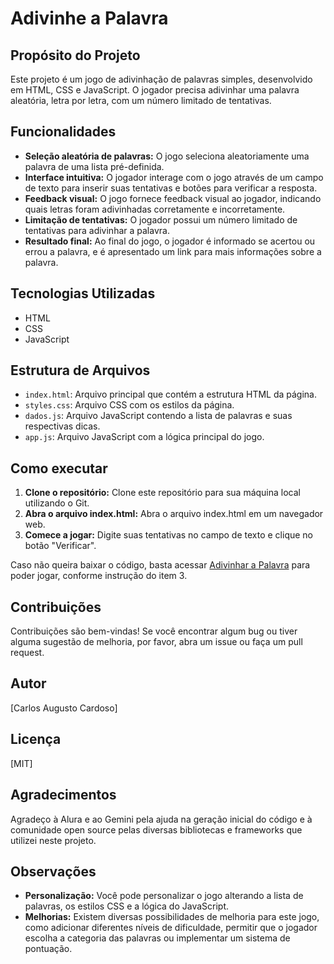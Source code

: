 # Adivinhe a Palavra

## Propósito do Projeto

Este projeto é um jogo de adivinhação de palavras simples, desenvolvido em HTML, CSS e JavaScript. O jogador precisa adivinhar uma palavra aleatória, letra por letra, com um número limitado de tentativas.

## Funcionalidades

* **Seleção aleatória de palavras:** O jogo seleciona aleatoriamente uma palavra de uma lista pré-definida.
* **Interface intuitiva:** O jogador interage com o jogo através de um campo de texto para inserir suas tentativas e botões para verificar a resposta.
* **Feedback visual:** O jogo fornece feedback visual ao jogador, indicando quais letras foram adivinhadas corretamente e incorretamente.
* **Limitação de tentativas:** O jogador possui um número limitado de tentativas para adivinhar a palavra.
* **Resultado final:** Ao final do jogo, o jogador é informado se acertou ou errou a palavra, e é apresentado um link para mais informações sobre a palavra.

## Tecnologias Utilizadas
* HTML
* CSS
* JavaScript

## Estrutura de Arquivos
* `index.html`: Arquivo principal que contém a estrutura HTML da página.
* `styles.css`: Arquivo CSS com os estilos da página.
* `dados.js`: Arquivo JavaScript contendo a lista de palavras e suas respectivas dicas.
* `app.js`: Arquivo JavaScript com a lógica principal do jogo.

## Como executar
1. **Clone o repositório:** Clone este repositório para sua máquina local utilizando o Git.
2. **Abra o arquivo index.html:** Abra o arquivo index.html em um navegador web.
3. **Comece a jogar:** Digite suas tentativas no campo de texto e clique no botão "Verificar".

Caso não queira baixar o código, basta acessar [Adivinhar a Palavra](https://alura-imersao-gemini-adivinha-palavra.vercel.app/) para poder jogar, conforme instrução do item 3.

## Contribuições
Contribuições são bem-vindas! Se você encontrar algum bug ou tiver alguma sugestão de melhoria, por favor, abra um issue ou faça um pull request.

## Autor
[Carlos Augusto Cardoso]

## Licença
[MIT]

## Agradecimentos
Agradeço à Alura e ao Gemini pela ajuda na geração inicial do código e à comunidade open source pelas diversas bibliotecas e frameworks que utilizei neste projeto.

## Observações
* **Personalização:** Você pode personalizar o jogo alterando a lista de palavras, os estilos CSS e a lógica do JavaScript.
* **Melhorias:** Existem diversas possibilidades de melhoria para este jogo, como adicionar diferentes níveis de dificuldade, permitir que o jogador escolha a categoria das palavras ou implementar um sistema de pontuação.
